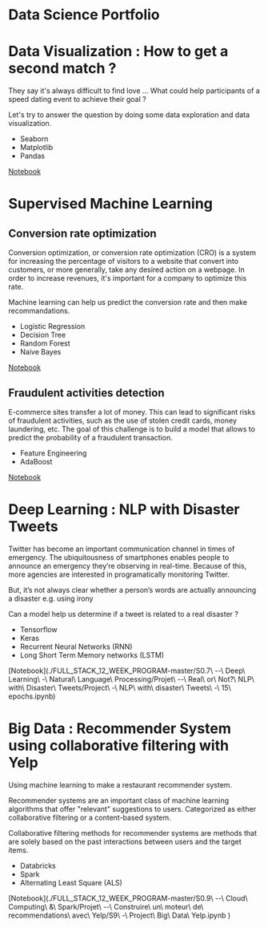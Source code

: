 # Data Science Portfolio

# Data Visualization : How to get a second match ?

They say it's always difficult to find love ... What could help participants of a speed dating event to achieve their goal ? 

Let's try to answer the question by doing some data exploration and data visualization.


- Seaborn
- Matplotlib
- Pandas

[Notebook](./S2/Projet_Speed_Dating/Speed_Dating.ipynb)

# Supervised Machine Learning 

## Conversion rate optimization

Conversion optimization, or conversion rate optimization (CRO) is a system for increasing the percentage of visitors to a website that convert into customers, or more generally, take any desired action on a webpage.
In order to increase revenues, it's important for a company to optimize this rate.

Machine learning can help us predict the conversion rate and then make recommandations.

- Logistic Regression
- Decision Tree
- Random Forest
- Naive Bayes

[Notebook](./S3/Projet_Conversion_Rate/Project_Conversion_Rate.ipynb)


## Fraudulent activities detection

E-commerce sites transfer a lot of money. This can lead to significant risks of fraudulent activities, such as the use of stolen credit cards, money laundering, etc.
The goal of this challenge is to build a model that allows to predict the probability of a fraudulent transaction.

- Feature Engineering 
- AdaBoost

[Notebook](./S4/Project_Fraudulent_Activities/Project_Fraudulent_Activities_Anis.ipynb)

# Deep Learning : NLP with Disaster Tweets

Twitter has become an important communication channel in times of emergency.
The ubiquitousness of smartphones enables people to announce an emergency they’re observing in real-time. Because of this, more agencies are interested in programatically monitoring Twitter.

But, it’s not always clear whether a person’s words are actually announcing a disaster e.g. using irony

Can a model help us determine if a tweet is related to a real disaster ? 

- Tensorflow 
- Keras
- Recurrent Neural Networks (RNN)
- Long Short Term Memory networks (LSTM)

[Notebook](./FULL_STACK_12_WEEK_PROGRAM-master/S0.7\ --\ Deep\ Learning\ -\ Natural\ Language\ Processing/Projet\ --\ Real\ or\ Not\?\ NLP\ with\ Disaster\ Tweets/Project\ -\ NLP\ with\ disaster\ Tweets\ -\ 15\ epochs.ipynb)


# Big Data : Recommender System using collaborative filtering with Yelp

Using machine learning to make a restaurant recommender system.  

Recommender systems are an important class of machine learning algorithms that offer "relevant" suggestions to users. Categorized as either collaborative filtering or a content-based system. 

Collaborative filtering methods for recommender systems are methods that are solely based on the past interactions between users and the target items.

- Databricks
- Spark
- Alternating Least Square (ALS)

[Notebook](./FULL_STACK_12_WEEK_PROGRAM-master/S0.9\ --\ Cloud\ Computing\ \&\ Spark/Projet\ --\ Construire\ un\ moteur\ de\ recommendations\ avec\ Yelp/S9\ -\ Project\ Big\ Data\ Yelp.ipynb )

